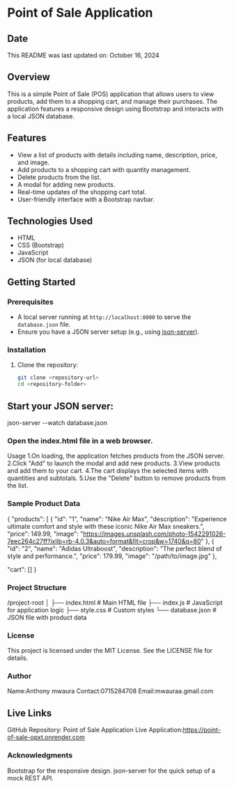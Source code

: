# Point of Sale Application

## Date
This README was last updated on: October 16, 2024

## Overview

This is a simple Point of Sale (POS) application that allows users to view products, add them to a shopping cart, and manage their purchases. The application features a responsive design using Bootstrap and interacts with a local JSON database.

## Features

- View a list of products with details including name, description, price, and image.
- Add products to a shopping cart with quantity management.
- Delete products from the list.
- A modal for adding new products.
- Real-time updates of the shopping cart total.
- User-friendly interface with a Bootstrap navbar.

## Technologies Used

- HTML
- CSS (Bootstrap)
- JavaScript
- JSON (for local database)

## Getting Started

### Prerequisites

- A local server running at `http://localhost:8000` to serve the `database.json` file.
- Ensure you have a JSON server setup (e.g., using [json-server](https://github.com/typicode/json-server)).

### Installation

1. Clone the repository:

   ```bash
   git clone <repository-url>
   cd <repository-folder>

## Start your JSON server:
json-server --watch database.json

### Open the index.html file in a web browser.
Usage
1.On loading, the application fetches products from the JSON server.
2.Click "Add" to launch the modal and add new products.
3.View products and add them to your cart.
4.The cart displays the selected items with quantities and subtotals.
5.Use the "Delete" button to remove products from the list.

### Sample Product Data
{
  "products": [
    {
      "id": "1",
      "name": "Nike Air Max",
      "description": "Experience ultimate comfort and style with these iconic Nike Air Max sneakers.",
      "price": 149.99,
      "image": "https://images.unsplash.com/photo-1542291026-7eec264c27ff?ixlib=rb-4.0.3&auto=format&fit=crop&w=1740&q=80"
    },
    {
      "id": "2",
      "name": "Adidas Ultraboost",
      "description": "The perfect blend of style and performance.",
      "price": 179.99,
      "image": "/path/to/image.jpg"
    },
    
  "cart": []
}

### Project Structure
/project-root
│
├── index.html          # Main HTML file
├── index.js            # JavaScript for application logic
├── style.css           # Custom styles
└── database.json       # JSON file with product data

### License
This project is licensed under the MIT License. See the LICENSE file for details.
### Author
Name:Anthony mwaura
Contact:0715284708
Email:mwauraa.gmail.com

## Live Links
GitHub Repository: Point of Sale Application
Live Application:https://point-of-sale-opxt.onrender.com


### Acknowledgments
Bootstrap for the responsive design.
json-server for the quick setup of a mock REST API.


